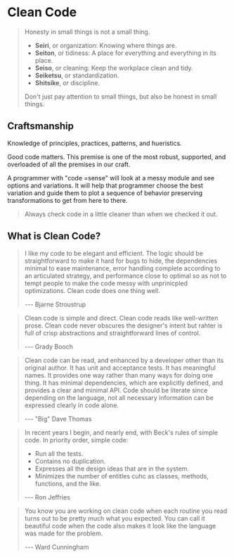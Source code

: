 # Clean Code

> Honesty in small things is not a small thing.
>
> * **Seiri**, or organization: Knowing where things are.
> * **Seiton**, or tidiness: A place for everything and everything in its place.
> * **Seiso**, or cleaning: Keep the workplace clean and tidy.
> * **Seiketsu**, or standardization.
> * **Shitsike**, or discipline.
>
> Don't just pay attention to small things, but also be honest in small things.

## Craftsmanship

Knowledge of principles, practices, patterns, and hueristics.

Good code matters. This premise is one of the most robust, supported, and overloaded of all the premises in our craft.

A programmer with "code =sense" will look at a messy module and see options and variations. It will help that programmer choose the best variation and guide them to plot a sequence of behavior preserving transformations to get from here to there.

> Always check code in a little cleaner than when we checked it out.

## What is Clean Code?

> I like my code to be elegant and efficient. The logic should be straightforward to make it hard for bugs to hide, the dependencies minimal to ease maintenance, error handling complete according to an articulated strategy, and performance close to optimal so as not to tempt people to make the code messy with unprinicpled optimizations. Clean code does one thing well.
>
> --- Bjarne Stroustrup


> Clean code is simple and direct. Clean code reads like well-written prose. Clean code never obscures the designer's intent but rahter is full of crisp abstractions and straightforward lines of control.
>
> --- Grady Booch

> Clean code can be read, and enhanced by a developer other than its original author. It has unit and acceptance tests. It has meaningful names. It provides one way rather than many ways for doing one thing. It has minimal dependencies, which are explicitly defined, and provides a clear and minimal API. Code should be literate since depending on the language, not all necessary information can be expressed clearly in code alone.
>
> --- "Big" Dave Thomas

> In recent years I begin, and nearly end, with Beck's rules of simple code. In priority order, simple code:
>
> * Run all the tests.
> * Contains no duplication.
> * Expresses all the design ideas that are in the system.
> * Minimizes the number of entitles cuhc as classes, methods, functions, and the like.
>
> --- Ron Jeffries

> You know you are working on clean code when each routine you read turns out to be pretty much what you expected. You can call it beautiful code when the code also makes it look like the language was made for the problem.
>
> --- Ward Cunningham

